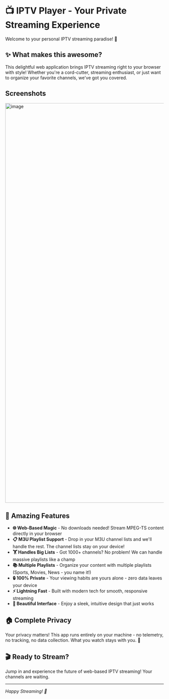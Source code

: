 # 📺 IPTV Player - Your Private Streaming Experience

Welcome to your personal IPTV streaming paradise! 🎉

## ✨ What makes this awesome?

This delightful web application brings IPTV streaming right to your browser with style! Whether you're a cord-cutter, streaming enthusiast, or just want to organize your favorite channels, we've got you covered.

## Screenshots
<img width="1638" height="1267" alt="image" src="https://github.com/user-attachments/assets/71eb41ab-469d-4b1f-8dab-4f6e1b1895d7" />

## 🚀 Amazing Features

- **🌐 Web-Based Magic** - No downloads needed! Stream MPEG-TS content directly in your browser
- **📋 M3U Playlist Support** - Drop in your M3U channel lists and we'll handle the rest. The channel lists stay on your device!
- **🏋️ Handles Big Lists** - Got 1000+ channels? No problem! We can handle massive playlists like a champ
- **📚 Multiple Playlists** - Organize your content with multiple playlists (Sports, Movies, News - you name it!)
- **🔒 100% Private** - Your viewing habits are yours alone - zero data leaves your device
- **⚡ Lightning Fast** - Built with modern tech for smooth, responsive streaming
- **🎨 Beautiful Interface** - Enjoy a sleek, intuitive design that just works

## 🏠 Complete Privacy

Your privacy matters! This app runs entirely on your machine - no telemetry, no tracking, no data collection. What you watch stays with you. 🔐

## 🎬 Ready to Stream?

Jump in and experience the future of web-based IPTV streaming! Your channels are waiting.

---

*Happy Streaming! 🍿*
